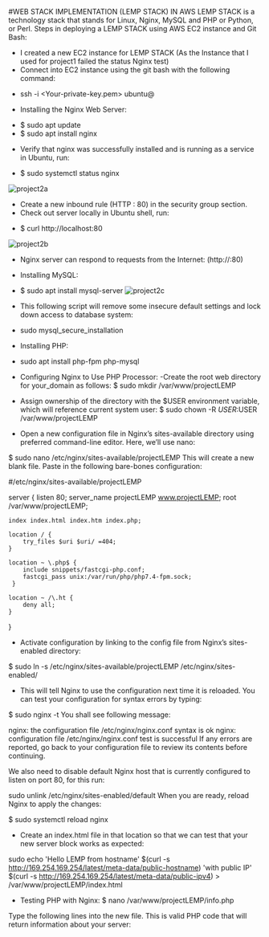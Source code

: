 #WEB STACK IMPLEMENTATION (LEMP STACK) IN AWS LEMP STACK is a technology stack that stands for Linux, Nginx, MySQL and PHP or Python, or Perl. Steps in deploying a LEMP STACK using AWS EC2 instance and Git Bash:

- I created a new EC2 instance for LEMP STACK (As the Instance that I used for project1 failed the status Nginx test)
- Connect into EC2 instance using the git bash with the following command:
+ ssh -i <Your-private-key.pem> ubuntu@<EC2-Public-IP-address>
- Installing the Nginx Web Server:
+ $ sudo apt update
+ $ sudo apt install nginx
- Verify that nginx was successfully installed and is running as a service in Ubuntu, run:
+ $ sudo systemctl status nginx

![project2a](https://user-images.githubusercontent.com/40290711/115115269-6fce6580-9f8b-11eb-9efc-0ff0e2408553.PNG)

- Create a new inbound rule (HTTP : 80) in the security group section. 
- Check out server locally in Ubuntu shell, run:
+ $ curl http://localhost:80 

![project2b](https://user-images.githubusercontent.com/40290711/115115486-9a6cee00-9f8c-11eb-9be0-408ab046af41.PNG)

- Nginx server can respond to requests from the Internet:
(http://<Public-IP-Address>:80)

- Installing MySQL:
+ $ sudo apt install mysql-server 
![project2c](https://user-images.githubusercontent.com/40290711/115115736-f08e6100-9f8d-11eb-80e4-fae8a53e0930.PNG)

- This following script will remove some insecure default settings and lock down access to database system:
+ sudo mysql_secure_installation

- Installing PHP:
+ sudo apt install php-fpm php-mysql

-  Configuring Nginx to Use PHP Processor:
-Create the root web directory for your_domain as follows:
$ sudo mkdir /var/www/projectLEMP  

- Assign ownership of the directory with the $USER environment variable, which will reference current system user:
$ sudo chown -R $USER:$USER /var/www/projectLEMP

- Open a new configuration file in Nginx’s sites-available directory using preferred command-line editor. Here, we’ll use nano:

$ sudo nano /etc/nginx/sites-available/projectLEMP
This will create a new blank file. Paste in the following bare-bones configuration:

#/etc/nginx/sites-available/projectLEMP

server {
    listen 80;
    server_name projectLEMP www.projectLEMP;
    root /var/www/projectLEMP;

    index index.html index.htm index.php;

    location / {
        try_files $uri $uri/ =404;
    }

    location ~ \.php$ {
        include snippets/fastcgi-php.conf;
        fastcgi_pass unix:/var/run/php/php7.4-fpm.sock;
     }

    location ~ /\.ht {
        deny all;
    }

}

- Activate configuration by linking to the config file from Nginx’s sites-enabled directory:

$ sudo ln -s /etc/nginx/sites-available/projectLEMP /etc/nginx/sites-enabled/

- This will tell Nginx to use the configuration next time it is reloaded. You can test your configuration for syntax errors by typing:

$ sudo nginx -t
You shall see following message:

nginx: the configuration file /etc/nginx/nginx.conf syntax is ok
nginx: configuration file /etc/nginx/nginx.conf test is successful
If any errors are reported, go back to your configuration file to review its contents before continuing.

We also need to disable default Nginx host that is currently configured to listen on port 80, for this run:

sudo unlink /etc/nginx/sites-enabled/default
When you are ready, reload Nginx to apply the changes:

$ sudo systemctl reload nginx

- Create an index.html file in that location so that we can test that your new server block works as expected:

sudo echo 'Hello LEMP from hostname' $(curl -s http://169.254.169.254/latest/meta-data/public-hostname) 'with public IP' $(curl -s http://169.254.169.254/latest/meta-data/public-ipv4) > /var/www/projectLEMP/index.html

- Testing PHP with Nginx:
$ nano /var/www/projectLEMP/info.php

Type the following lines into the new file. This is valid PHP code that will return information about your server:
<?php
phpinfo();
- Visiting the domain name or public IP address you’ve set up in your Nginx configuration file, followed by /info.php:
- ![project2f](https://user-images.githubusercontent.com/40290711/115116377-123d1780-9f91-11eb-806c-b1c72ebd3968.PNG)


